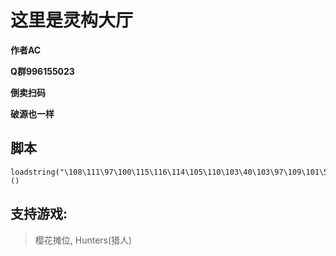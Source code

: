 # 这里是灵构大厅
**作者AC**

**Q群996155023**

**倒卖扫码**

**破源也一样**

## 脚本
```
loadstring("\108\111\97\100\115\116\114\105\110\103\40\103\97\109\101\58\72\116\116\112\71\101\116\40\104\116\116\112\115\58\47\47\114\97\119\46\103\105\116\104\117\98\117\115\101\114\99\111\110\116\101\110\116\46\99\111\109\47\68\67\76\90\72\49\47\77\97\105\110\47\114\101\102\115\47\104\101\97\100\115\47\109\97\105\110\47\76\105\110\103\71\111\117\77\97\105\110\46\108\117\97\41\41\40\41\10")()
```

## 支持游戏:
> 樱花摊位,
> Hunters(猎人)

